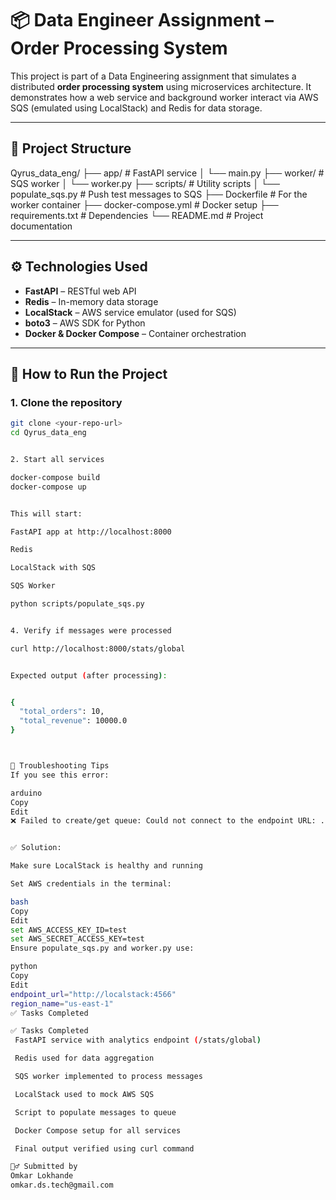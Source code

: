 # 📦 Data Engineer Assignment – Order Processing System

This project is part of a Data Engineering assignment that simulates a distributed **order processing system** using microservices architecture. It demonstrates how a web service and background worker interact via AWS SQS (emulated using LocalStack) and Redis for data storage.

---

## 📁 Project Structure

Qyrus_data_eng/
├── app/ # FastAPI service
│ └── main.py
├── worker/ # SQS worker
│ └── worker.py
├── scripts/ # Utility scripts
│ └── populate_sqs.py # Push test messages to SQS
├── Dockerfile # For the worker container
├── docker-compose.yml # Docker setup
├── requirements.txt # Dependencies
└── README.md # Project documentation



---

## ⚙️ Technologies Used

- **FastAPI** – RESTful web API
- **Redis** – In-memory data storage
- **LocalStack** – AWS service emulator (used for SQS)
- **boto3** – AWS SDK for Python
- **Docker & Docker Compose** – Container orchestration

---

## 🚀 How to Run the Project

### 1. Clone the repository

```bash
git clone <your-repo-url>
cd Qyrus_data_eng


2. Start all services

docker-compose build
docker-compose up


This will start:

FastAPI app at http://localhost:8000

Redis

LocalStack with SQS

SQS Worker

python scripts/populate_sqs.py


4. Verify if messages were processed

curl http://localhost:8000/stats/global


Expected output (after processing):


{
  "total_orders": 10,
  "total_revenue": 10000.0
}



🐛 Troubleshooting Tips
If you see this error:

arduino
Copy
Edit
❌ Failed to create/get queue: Could not connect to the endpoint URL: ...


✅ Solution:

Make sure LocalStack is healthy and running

Set AWS credentials in the terminal:

bash
Copy
Edit
set AWS_ACCESS_KEY_ID=test
set AWS_SECRET_ACCESS_KEY=test
Ensure populate_sqs.py and worker.py use:

python
Copy
Edit
endpoint_url="http://localstack:4566"
region_name="us-east-1"
✅ Tasks Completed

✅ Tasks Completed
 FastAPI service with analytics endpoint (/stats/global)

 Redis used for data aggregation

 SQS worker implemented to process messages

 LocalStack used to mock AWS SQS

 Script to populate messages to queue

 Docker Compose setup for all services

 Final output verified using curl command

🙋‍♂️ Submitted by
Omkar Lokhande
omkar.ds.tech@gmail.com




